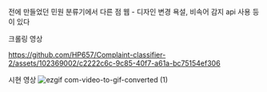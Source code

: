 전에 만들었던 민원 분류기에서 다른 점
웹 - 디자인 변경
욕설, 비속어 감지 api 사용 등이 있다

크롤링 영상


https://github.com/HP657/Complaint-classifier-2/assets/102369002/c2222c6c-9c85-40f7-a61a-bc75154ef306



시현 영상
![ezgif com-video-to-gif-converted (1)](https://github.com/HP657/Complaint-classifier-2/assets/102369002/33aff89f-f630-4557-90c8-3741567355be)
